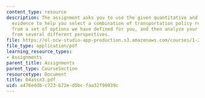 ```yaml
---
content_type: resource
description: The assignment asks you to use the given quantitative and qualitative
  evidence to help you select a combination of transportation policy recommendations
  from a set of options we have defined for you, and then analyze your recommendations
  from several different perspectives.
file: https://ol-ocw-studio-app-production.s3.amazonaws.com/courses/1-221j-transportation-systems-fall-2004/a476eddbc723b72ed5bcfaa32f90039c_04assn3.pdf
file_type: application/pdf
learning_resource_types:
- Assignments
parent_title: Assignments
parent_type: CourseSection
resourcetype: Document
title: 04assn3.pdf
uid: a476eddb-c723-b72e-d5bc-faa32f90039c
---
```

